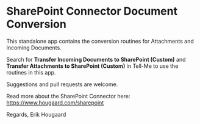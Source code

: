 # SharePoint Connector Document Conversion 

This standalone app contains the conversion routines for Attachments and Incoming Documents. 

Search for **Transfer Incoming Documents to SharePoint (Custom)** and **Transfer Attachments to SharePoint (Custom)** in Tell-Me to use the routines in this app.

Suggestions and pull requests are welcome.

Read more about the SharePoint Connector here: <https://www.hougaard.com/sharepoint>

Regards,
Erik Hougaard
